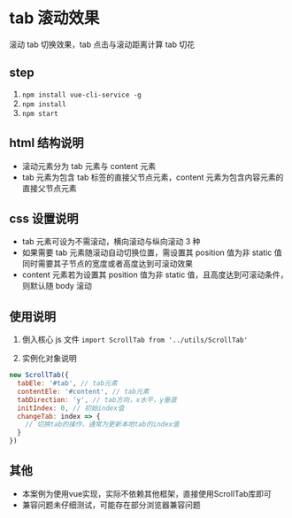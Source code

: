 # tab 滚动效果

滚动 tab 切换效果，tab 点击与滚动距离计算 tab 切花

## step

1. `npm install vue-cli-service -g`
2. `npm install`
3. `npm start`

## html 结构说明

- 滚动元素分为 tab 元素与 content 元素
- tab 元素为包含 tab 标签的直接父节点元素，content 元素为包含内容元素的直接父节点元素

## css 设置说明

- tab 元素可设为不需滚动，横向滚动与纵向滚动 3 种
- 如果需要 tab 元素随滚动自动切换位置，需设置其 position 值为非 static 值同时需要其子节点的宽度或者高度达到可滚动效果
- content 元素若为设置其 position 值为非 static 值，且高度达到可滚动条件，则默认随 body 滚动

## 使用说明

1. 倒入核心 js 文件
   `import ScrollTab from '../utils/ScrollTab'`

2. 实例化对象说明

```javascript
new ScrollTab({
  tabEle: '#tab', // tab元素
  contentEle: '#content', // tab元素
  tabDirection: 'y', // tab方向，x水平，y垂直
  initIndex: 0, // 初始index值
  changeTab: index => {
    // 切换tab的操作，通常为更新本地tab的index值
  }
})
```

## 其他

- 本案例为使用vue实现，实际不依赖其他框架，直接使用ScrollTab库即可
- 兼容问题未仔细测试，可能存在部分浏览器兼容问题
